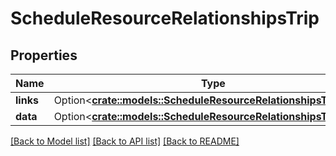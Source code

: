 # ScheduleResourceRelationshipsTrip

## Properties

Name | Type | Description | Notes
------------ | ------------- | ------------- | -------------
**links** | Option<[**crate::models::ScheduleResourceRelationshipsTripLinks**](ScheduleResource_relationships_trip_links.md)> |  | [optional]
**data** | Option<[**crate::models::ScheduleResourceRelationshipsTripData**](ScheduleResource_relationships_trip_data.md)> |  | [optional]

[[Back to Model list]](../README.md#documentation-for-models) [[Back to API list]](../README.md#documentation-for-api-endpoints) [[Back to README]](../README.md)


